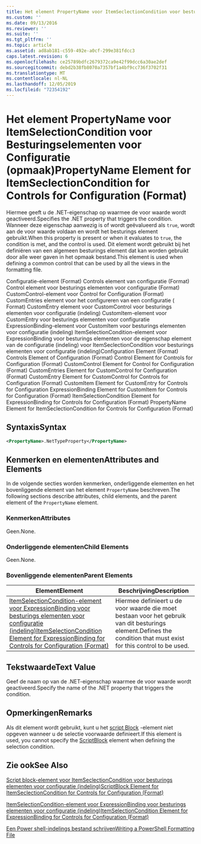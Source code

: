 ```yaml
---
title: Het element PropertyName voor ItemSeclectionCondition voor besturings elementen voor configuratie (indeling) | Microsoft Docs
ms.custom: ''
ms.date: 09/13/2016
ms.reviewer: ''
ms.suite: ''
ms.tgt_pltfrm: ''
ms.topic: article
ms.assetid: ad8ab181-c559-492e-a0cf-299e381fdcc3
caps.latest.revision: 6
ms.openlocfilehash: ce25789bdfc2679372ca9e42f99dcc6a30ae2def
ms.sourcegitcommit: debd2b38fb8070a7357bf1a4bf9cc736f3702f31
ms.translationtype: MT
ms.contentlocale: nl-NL
ms.lasthandoff: 12/05/2019
ms.locfileid: "72354192"
---
```

# <a name="propertyname-element-for-itemseclectioncondition-for-controls-for-configuration-format"></a><span data-ttu-id="b0ef7-102">Het element PropertyName voor ItemSelectionCondition voor Besturingselementen voor Configuratie (opmaak)</span><span class="sxs-lookup"><span data-stu-id="b0ef7-102">PropertyName Element for ItemSeclectionCondition for Controls for Configuration (Format)</span></span>

<span data-ttu-id="b0ef7-103">Hiermee geeft u de .NET-eigenschap op waarmee de voor waarde wordt geactiveerd.</span><span class="sxs-lookup"><span data-stu-id="b0ef7-103">Specifies the .NET property that triggers the condition.</span></span> <span data-ttu-id="b0ef7-104">Wanneer deze eigenschap aanwezig is of wordt geëvalueerd als `true`, wordt aan de voor waarde voldaan en wordt het besturings element gebruikt.</span><span class="sxs-lookup"><span data-stu-id="b0ef7-104">When this property is present or when it evaluates to `true`, the condition is met, and the control is used.</span></span> <span data-ttu-id="b0ef7-105">Dit element wordt gebruikt bij het definiëren van een algemeen besturings element dat kan worden gebruikt door alle weer gaven in het opmaak bestand.</span><span class="sxs-lookup"><span data-stu-id="b0ef7-105">This element is used when defining a common control that can be used by all the views in the formatting file.</span></span>

<span data-ttu-id="b0ef7-106">Configuratie-element (Format) Controls element van configuratie (Format) Control element voor besturings elementen voor configuratie (Format) CustomControl-element voor Control for Configuration (Format) CustomEntries element voor het configureren van een configuratie ( Format) CustomEntry element voor CustomControl voor besturings elementen voor configuratie (indeling) CustomItem-element voor CustomEntry voor besturings elementen voor configuratie ExpressionBinding-element voor CustomItem voor besturings elementen voor configuratie (indeling) ItemSelectionCondition-element voor ExpressionBinding voor besturings elementen voor de eigenschap element van de configuratie (indeling) voor ItemSeclectionCondition voor besturings elementen voor configuratie (indeling)</span><span class="sxs-lookup"><span data-stu-id="b0ef7-106">Configuration Element (Format) Controls Element of Configuration (Format) Control Element for Controls for Configuration (Format) CustomControl Element for Control for Configuration (Format) CustomEntries Element for CustomControl for Configuration (Format) CustomEntry Element for CustomControl for Controls for Configuration (Format) CustomItem Element for CustomEntry for Controls for Configuration ExpressionBinding Element for CustomItem for Controls for Configuration (Format) ItemSelectionCondition Element for ExpressionBinding for Controls for Configuration (Format) PropertyName Element for ItemSeclectionCondition for Controls for Configuration (Format)</span></span>

## <a name="syntax"></a><span data-ttu-id="b0ef7-107">Syntaxis</span><span class="sxs-lookup"><span data-stu-id="b0ef7-107">Syntax</span></span>

```xml
<PropertyName>.NetTypeProperty</PropertyName>
```

## <a name="attributes-and-elements"></a><span data-ttu-id="b0ef7-108">Kenmerken en elementen</span><span class="sxs-lookup"><span data-stu-id="b0ef7-108">Attributes and Elements</span></span>

<span data-ttu-id="b0ef7-109">In de volgende secties worden kenmerken, onderliggende elementen en het bovenliggende element van het element `PropertyName` beschreven.</span><span class="sxs-lookup"><span data-stu-id="b0ef7-109">The following sections describe attributes, child elements, and the parent element of the `PropertyName` element.</span></span>

### <a name="attributes"></a><span data-ttu-id="b0ef7-110">Kenmerken</span><span class="sxs-lookup"><span data-stu-id="b0ef7-110">Attributes</span></span>

<span data-ttu-id="b0ef7-111">Geen.</span><span class="sxs-lookup"><span data-stu-id="b0ef7-111">None.</span></span>

### <a name="child-elements"></a><span data-ttu-id="b0ef7-112">Onderliggende elementen</span><span class="sxs-lookup"><span data-stu-id="b0ef7-112">Child Elements</span></span>

<span data-ttu-id="b0ef7-113">Geen.</span><span class="sxs-lookup"><span data-stu-id="b0ef7-113">None.</span></span>

### <a name="parent-elements"></a><span data-ttu-id="b0ef7-114">Bovenliggende elementen</span><span class="sxs-lookup"><span data-stu-id="b0ef7-114">Parent Elements</span></span>

|<span data-ttu-id="b0ef7-115">Element</span><span class="sxs-lookup"><span data-stu-id="b0ef7-115">Element</span></span>|<span data-ttu-id="b0ef7-116">Beschrijving</span><span class="sxs-lookup"><span data-stu-id="b0ef7-116">Description</span></span>|
|-------------|-----------------|
|[<span data-ttu-id="b0ef7-117">ItemSelectionCondition-element voor ExpressionBinding voor besturings elementen voor configuratie (indeling)</span><span class="sxs-lookup"><span data-stu-id="b0ef7-117">ItemSelectionCondition Element for ExpressionBinding for Controls for Configuration (Format)</span></span>](./itemselectioncondition-element-for-expressionbinding-for-controls-for-configuration-format.md)|<span data-ttu-id="b0ef7-118">Hiermee definieert u de voor waarde die moet bestaan voor het gebruik van dit besturings element.</span><span class="sxs-lookup"><span data-stu-id="b0ef7-118">Defines the condition that must exist for this control to be used.</span></span>|

## <a name="text-value"></a><span data-ttu-id="b0ef7-119">Tekstwaarde</span><span class="sxs-lookup"><span data-stu-id="b0ef7-119">Text Value</span></span>

<span data-ttu-id="b0ef7-120">Geef de naam op van de .NET-eigenschap waarmee de voor waarde wordt geactiveerd.</span><span class="sxs-lookup"><span data-stu-id="b0ef7-120">Specify the name of the .NET property that triggers the condition.</span></span>

## <a name="remarks"></a><span data-ttu-id="b0ef7-121">Opmerkingen</span><span class="sxs-lookup"><span data-stu-id="b0ef7-121">Remarks</span></span>

<span data-ttu-id="b0ef7-122">Als dit element wordt gebruikt, kunt u het [script Block](./scriptblock-element-for-itemseclectioncondition-for-controls-for-configuration-format.md) -element niet opgeven wanneer u de selectie voorwaarde definieert.</span><span class="sxs-lookup"><span data-stu-id="b0ef7-122">If this element is used, you cannot specify the [ScriptBlock](./scriptblock-element-for-itemseclectioncondition-for-controls-for-configuration-format.md) element when defining the selection condition.</span></span>

## <a name="see-also"></a><span data-ttu-id="b0ef7-123">Zie ook</span><span class="sxs-lookup"><span data-stu-id="b0ef7-123">See Also</span></span>

[<span data-ttu-id="b0ef7-124">Script block-element voor ItemSeclectionCondition voor besturings elementen voor configuratie (indeling)</span><span class="sxs-lookup"><span data-stu-id="b0ef7-124">ScriptBlock Element for ItemSeclectionCondition for Controls for Configuration (Format)</span></span>](./scriptblock-element-for-itemseclectioncondition-for-controls-for-configuration-format.md)

[<span data-ttu-id="b0ef7-125">ItemSelectionCondition-element voor ExpressionBinding voor besturings elementen voor configuratie (indeling)</span><span class="sxs-lookup"><span data-stu-id="b0ef7-125">ItemSelectionCondition Element for ExpressionBinding for Controls for Configuration (Format)</span></span>](./itemselectioncondition-element-for-expressionbinding-for-controls-for-configuration-format.md)

[<span data-ttu-id="b0ef7-126">Een Power shell-indelings bestand schrijven</span><span class="sxs-lookup"><span data-stu-id="b0ef7-126">Writing a PowerShell Formatting File</span></span>](./writing-a-powershell-formatting-file.md)
